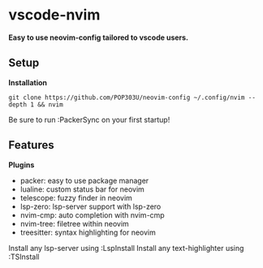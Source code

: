 # vscode-nvim

**Easy to use neovim-config tailored to vscode users.**

## Setup

**Installation**

```text
git clone https://github.com/POP303U/neovim-config ~/.config/nvim --depth 1 && nvim
```
Be sure to run :PackerSync on your first startup!

## Features

**Plugins**

+ packer: easy to use package manager
+ lualine: custom status bar for neovim
+ telescope: fuzzy finder in neovim
+ lsp-zero: lsp-server support with lsp-zero
+ nvim-cmp: auto completion with nvim-cmp
+ nvim-tree: filetree within neovim
+ treesitter: syntax highlighting for neovim

Install any lsp-server using :LspInstall
Install any text-highlighter using :TSInstall



